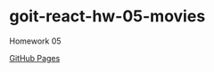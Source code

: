 # goit-react-hw-05-movies

Homework 05

[GitHub Pages](https://imartete.github.io/goit-react-hw-05-movies/)
